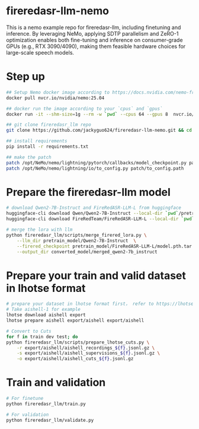 # fireredasr-llm-nemo

This is a nemo example repo for fireredasr-llm,  including finetuning and inference.
By leveraging NeMo, applying SDTP parallelism and ZeRO-1 optimization enables both fine-tuning and inference on consumer-grade GPUs (e.g., RTX 3090/4090), making them feasible hardware choices for large-scale speech models.


# Step up
```bash
## Setup Nemo docker image according to https://docs.nvidia.com/nemo-framework/user-guide/latest/installation.html
docker pull nvcr.io/nvidia/nemo:25.04

## docker run the image according to your `cpus` and `gpus`
docker run -it --shm-size=1g --rm -w `pwd` --cpus 64 --gpus 8  nvcr.io/nvidia/nemo:25.04 /bin/bash

## git clone fireredasr_llm repo
git clone https://github.com/jackyguo624/fireredasr-llm-nemo.git && cd fireredasr-llm-nemo

## install requirements
pip install -r requirements.txt

## make the patch
patch /opt/NeMo/nemo/lightning/pytorch/callbacks/model_checkpoint.py patch/model_checkpoint.patch
patch /opt/NeMo/nemo/lightning/io/to_config.py patch/to_config.path
```

# Prepare the fireredasr-llm model
```bash
# download Qwen2-7B-Instruct and FireRedASR-LLM-L from huggingface
huggingface-cli download Qwen/Qwen2-7B-Instruct --local-dir `pwd`/pretrain_model/Qwen2-7B-Instruct
huggingface-cli download FireRedTeam/FireRedASR-LLM-L --local-dir `pwd`/pretrain_model/FireRedASR-LLM-L

# merge the lora with llm
python fireredasr_llm/scripts/merge_firered_lora.py \
    --llm_dir pretrain_model/Qwen2-7B-Instruct  \
    --firered_checkpoint pretrain_model/FireRedASR-LLM-L/model.pth.tar  \
    --output_dir converted_model/merged_qwen2-7b_instruct
```


# Prepare your train and valid dataset in lhotse format
```bash
# prepare your dataset in lhotse format first， refer to https://lhotse.readthedocs.io/en/latest/index.html
# Take aishell-1 for example
lhotse download aishell export
lhotse prepare aishell export/aishell export/aishell

# Convert to Cuts
for f in train dev test; do
python fireredasr_llm/scripts/prepare_lhotse_cuts.py \
    -r export/aishell/aishell_recordings_${f}.jsonl.gz \
    -s export/aishell/aishell_supervisions_${f}.jsonl.gz \
    -o export/aishell/aishell_cuts_${f}.jsonl.gz
```


# Train and validation
```bash
# For finetune
python fireredasr_llm/train.py 

# For validation
python fireredasr_llm/validate.py
```


